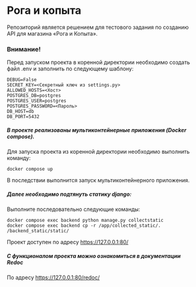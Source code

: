 # Рога и копыта
Репозиторий является решением для тестового задания по созданию API для магазина «Рога и Копыта».

### Внимание!
Перед запуском проекта в коренной директории необходимо создать файл .env и заполнить по следующему шаблону:

~~~
DEBUG=False
SECRET_KEY=<Секретный ключ из settings.py>
ALLOWED_HOSTS=<Хост>
POSTGRES_DB=postgres
POSTGRES_USER=postgres
POSTGRES_PASSWORD=<Пароль>
DB_HOST=db
DB_PORT=5432
~~~

##### В проекте реализованы мультиконтейнерные приложения (Docker compose).

Для запуска проекта из коренной директории необходимо выполнить команду:

~~~
docker compose up
~~~

В последствии выполнится запуск мультиконтейнерного приложения.

##### Далее необходимо подтянуть статику django:

Выполните последовательно следующие команды:

~~~
docker compose exec backend python manage.py collectstatic
docker compose exec backend cp -r /app/collected_static/. /backend_static/static/ 
~~~

Проект доступен по адресу https://127.0.0.1:80/

##### С функционалом проекта можно ознакомиться в документации Redoc
По адресу https://127.0.0.1:80/redoc/